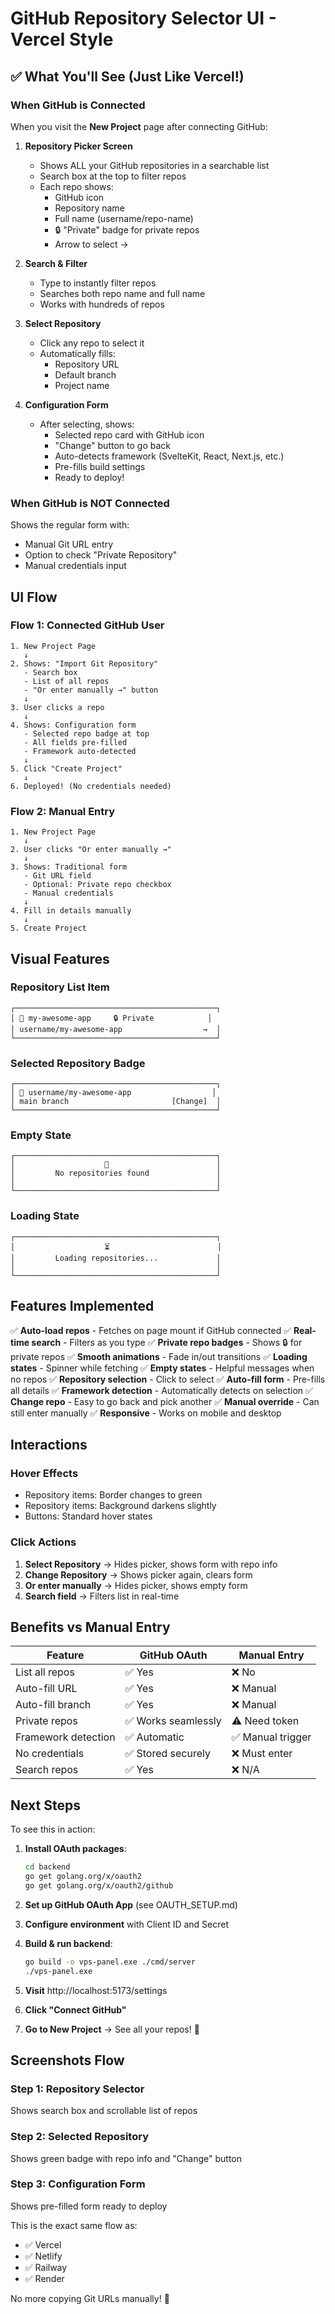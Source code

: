 # GitHub Repository Selector UI - Vercel Style

## ✅ What You'll See (Just Like Vercel!)

### When GitHub is Connected

When you visit the **New Project** page after connecting GitHub:

1. **Repository Picker Screen**
   - Shows ALL your GitHub repositories in a searchable list
   - Search box at the top to filter repos
   - Each repo shows:
     - GitHub icon
     - Repository name
     - Full name (username/repo-name)
     - 🔒 "Private" badge for private repos
     - Arrow to select →

2. **Search & Filter**
   - Type to instantly filter repos
   - Searches both repo name and full name
   - Works with hundreds of repos

3. **Select Repository**
   - Click any repo to select it
   - Automatically fills:
     - Repository URL
     - Default branch
     - Project name

4. **Configuration Form**
   - After selecting, shows:
     - Selected repo card with GitHub icon
     - "Change" button to go back
     - Auto-detects framework (SvelteKit, React, Next.js, etc.)
     - Pre-fills build settings
     - Ready to deploy!

### When GitHub is NOT Connected

Shows the regular form with:
- Manual Git URL entry
- Option to check "Private Repository"
- Manual credentials input

## UI Flow

### Flow 1: Connected GitHub User
```
1. New Project Page
   ↓
2. Shows: "Import Git Repository"
   - Search box
   - List of all repos
   - "Or enter manually →" button
   ↓
3. User clicks a repo
   ↓
4. Shows: Configuration form
   - Selected repo badge at top
   - All fields pre-filled
   - Framework auto-detected
   ↓
5. Click "Create Project"
   ↓
6. Deployed! (No credentials needed)
```

### Flow 2: Manual Entry
```
1. New Project Page
   ↓
2. User clicks "Or enter manually →"
   ↓
3. Shows: Traditional form
   - Git URL field
   - Optional: Private repo checkbox
   - Manual credentials
   ↓
4. Fill in details manually
   ↓
5. Create Project
```

## Visual Features

### Repository List Item
```
┌─────────────────────────────────────────────┐
│ 🔷 my-awesome-app     🔒 Private            │
│ username/my-awesome-app                  →  │
└─────────────────────────────────────────────┘
```

### Selected Repository Badge
```
┌─────────────────────────────────────────────┐
│ 🔷 username/my-awesome-app                  │
│ main branch                       [Change]  │
└─────────────────────────────────────────────┘
```

### Empty State
```
┌─────────────────────────────────────────────┐
│                    📁                        │
│         No repositories found               │
│                                             │
└─────────────────────────────────────────────┘
```

### Loading State
```
┌─────────────────────────────────────────────┐
│                    ⏳                        │
│         Loading repositories...             │
│                                             │
└─────────────────────────────────────────────┘
```

## Features Implemented

✅ **Auto-load repos** - Fetches on page mount if GitHub connected
✅ **Real-time search** - Filters as you type
✅ **Private repo badges** - Shows 🔒 for private repos
✅ **Smooth animations** - Fade in/out transitions
✅ **Loading states** - Spinner while fetching
✅ **Empty states** - Helpful messages when no repos
✅ **Repository selection** - Click to select
✅ **Auto-fill form** - Pre-fills all details
✅ **Framework detection** - Automatically detects on selection
✅ **Change repo** - Easy to go back and pick another
✅ **Manual override** - Can still enter manually
✅ **Responsive** - Works on mobile and desktop

## Interactions

### Hover Effects
- Repository items: Border changes to green
- Repository items: Background darkens slightly
- Buttons: Standard hover states

### Click Actions
1. **Select Repository** → Hides picker, shows form with repo info
2. **Change Repository** → Shows picker again, clears form
3. **Or enter manually** → Hides picker, shows empty form
4. **Search field** → Filters list in real-time

## Benefits vs Manual Entry

| Feature | GitHub OAuth | Manual Entry |
|---------|-------------|--------------|
| List all repos | ✅ Yes | ❌ No |
| Auto-fill URL | ✅ Yes | ❌ Manual |
| Auto-fill branch | ✅ Yes | ❌ Manual |
| Private repos | ✅ Works seamlessly | ⚠️ Need token |
| Framework detection | ✅ Automatic | ✅ Manual trigger |
| No credentials | ✅ Stored securely | ❌ Must enter |
| Search repos | ✅ Yes | ❌ N/A |

## Next Steps

To see this in action:

1. **Install OAuth packages**:
   ```bash
   cd backend
   go get golang.org/x/oauth2
   go get golang.org/x/oauth2/github
   ```

2. **Set up GitHub OAuth App** (see OAUTH_SETUP.md)

3. **Configure environment** with Client ID and Secret

4. **Build & run backend**:
   ```bash
   go build -o vps-panel.exe ./cmd/server
   ./vps-panel.exe
   ```

5. **Visit** http://localhost:5173/settings

6. **Click "Connect GitHub"**

7. **Go to New Project** → See all your repos! 🎉

## Screenshots Flow

### Step 1: Repository Selector
Shows search box and scrollable list of repos

### Step 2: Selected Repository
Shows green badge with repo info and "Change" button

### Step 3: Configuration Form
Shows pre-filled form ready to deploy

This is the exact same flow as:
- ✅ Vercel
- ✅ Netlify
- ✅ Railway
- ✅ Render

No more copying Git URLs manually! 🚀
